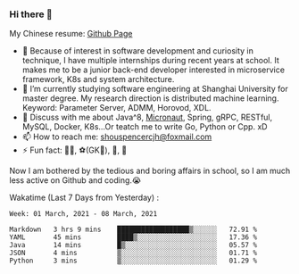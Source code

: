 ### Hi there 👋

My Chinese resume: [Github Page](https://spencercjh.github.io/resume/)

- 🔭 Because of interest in software development and curiosity in technique, I have multiple internships during recent years at school. It makes me to be a junior back-end developer interested in microservice framework, K8s and system architecture.
- 🌱 I’m currently studying software engineering at Shanghai University for master degree. My research direction is distributed machine learning. Keyword: Parameter Server, ADMM, Horovod, XDL.
- 💬 Discuss with me about Java^8, [Micronaut](http://micronaut.io/), Spring, gRPC, RESTful, MySQL, Docker, K8s...Or teatch me to write Go, Python or Cpp. xD
- 📫 How to reach me: shouspencercjh@foxmail.com
- ⚡ Fun fact: 🚴‍♂️, ⚽(GK🥅), 🏓, 🏸

Now I am bothered by the tedious and boring affairs in school, so I am much less active on Github and coding.😭

Wakatime (Last 7 Days from Yesterday) :

<!--START_SECTION:waka-->
```text
Week: 01 March, 2021 - 08 March, 2021

Markdown   3 hrs 9 mins    ██████████████████▒░░░░░░   72.91 % 
YAML       45 mins         ████▒░░░░░░░░░░░░░░░░░░░░   17.36 % 
Java       14 mins         █▒░░░░░░░░░░░░░░░░░░░░░░░   05.57 % 
JSON       4 mins          ▒░░░░░░░░░░░░░░░░░░░░░░░░   01.71 % 
Python     3 mins          ▒░░░░░░░░░░░░░░░░░░░░░░░░   01.29 % 
```
<!--END_SECTION:waka-->
